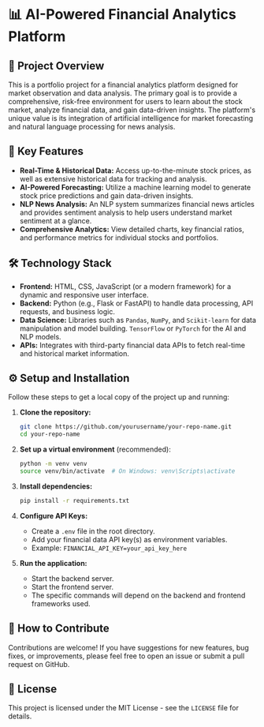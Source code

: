# 📊 AI-Powered Financial Analytics Platform

## 🌟 Project Overview

This is a portfolio project for a financial analytics platform designed for market observation and data analysis. The primary goal is to provide a comprehensive, risk-free environment for users to learn about the stock market, analyze financial data, and gain data-driven insights. The platform's unique value is its integration of artificial intelligence for market forecasting and natural language processing for news analysis.

## 🚀 Key Features

* **Real-Time & Historical Data:** Access up-to-the-minute stock prices, as well as extensive historical data for tracking and analysis.
* **AI-Powered Forecasting:** Utilize a machine learning model to generate stock price predictions and gain data-driven insights.
* **NLP News Analysis:** An NLP system summarizes financial news articles and provides sentiment analysis to help users understand market sentiment at a glance.
* **Comprehensive Analytics:** View detailed charts, key financial ratios, and performance metrics for individual stocks and portfolios.

## 🛠️ Technology Stack

* **Frontend:** HTML, CSS, JavaScript (or a modern framework) for a dynamic and responsive user interface.
* **Backend:** Python (e.g., Flask or FastAPI) to handle data processing, API requests, and business logic.
* **Data Science:** Libraries such as `Pandas`, `NumPy`, and `Scikit-learn` for data manipulation and model building. `TensorFlow` or `PyTorch` for the AI and NLP models.
* **APIs:** Integrates with third-party financial data APIs to fetch real-time and historical market information.

## ⚙️ Setup and Installation

Follow these steps to get a local copy of the project up and running:

1. **Clone the repository:**
   ```bash
   git clone https://github.com/yourusername/your-repo-name.git
   cd your-repo-name
   ```

2. **Set up a virtual environment** (recommended):
   ```bash
   python -m venv venv
   source venv/bin/activate  # On Windows: venv\Scripts\activate
   ```

3. **Install dependencies:**
   ```bash
   pip install -r requirements.txt
   ```

4. **Configure API Keys:**
   * Create a `.env` file in the root directory.
   * Add your financial data API key(s) as environment variables.
   * Example: `FINANCIAL_API_KEY=your_api_key_here`

5. **Run the application:**
   * Start the backend server.
   * Start the frontend server.
   * The specific commands will depend on the backend and frontend frameworks used.

## 🤝 How to Contribute

Contributions are welcome! If you have suggestions for new features, bug fixes, or improvements, please feel free to open an issue or submit a pull request on GitHub.

## 📄 License

This project is licensed under the MIT License - see the `LICENSE` file for details.
